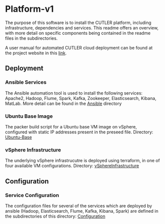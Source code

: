 # Platform-v1

The purpose of this software is to install the CUTLER platform, including infrastructure, dependencies and services. This readme offers an overview, with more detail on specific components being contained in the readme files in the subdirectories.

A user manual for automated CUTLER cloud deployment can be found at the project website in this [link](https://www.cutler-h2020.eu/download/671).

## Deployment

### Ansible Services

The Ansible automation tool is used to install the following services: Apache2, Hadoop, Flume, Spark, Kafka, Zookeeper, Elasticsearch, Kibana, MatLab. More detail can be found in the [Ansible](https://github.com/CUTLER-H2020/Platform-v1/tree/master/Deployment/Ansible) directory

### Ubuntu Base Image

The packer build script for a Ubuntu base VM image on vSphere, configured with static IP addresses present in the preseed file. Directory: [Ubuntu-Base](https://github.com/CUTLER-H2020/Platform-v1/tree/master/Deployment/Ubuntu-Base)

### vSphere Infrastructure

The underlying vSphere infrastrucutre is deployed using terraform, in one of four available VM configurations. Directory: [vSphereInfrastructure](https://github.com/CUTLER-H2020/Platform-v1/tree/master/Deployment/vSphereInfrastructure)

## Configuration

### Service Configuration

The configuration files for several of the services which are deployed by ansible (Hadoop, Elasticsearch, Flume, Kafka, Kibana, Spark) are defined in the subdirectories of this directory: [Configuration](https://github.com/CUTLER-H2020/Platform-v1/tree/master/Configurations)
